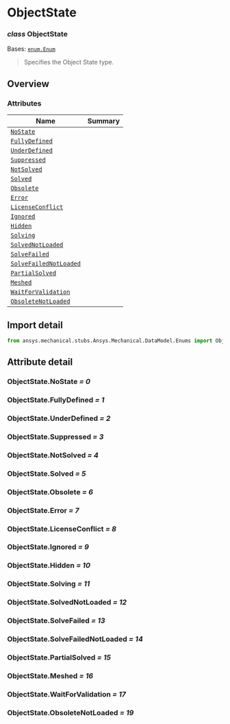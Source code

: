 <a id="objectstate"></a>

# ObjectState

<a id="ObjectState"></a>

### *class* ObjectState

Bases: [`enum.Enum`](https://docs.python.org/3/library/enum.html#enum.Enum)

> Specifies the Object State type.

> <!-- !! processed by numpydoc !! -->

<a id="overview"></a>

## Overview

### Attributes

| Name | Summary |
|-------------------------------------------------------------|----|
| [`NoState`](#ObjectState.NoState)                           |    |
| [`FullyDefined`](#ObjectState.FullyDefined)                 |    |
| [`UnderDefined`](#ObjectState.UnderDefined)                 |    |
| [`Suppressed`](#ObjectState.Suppressed)                     |    |
| [`NotSolved`](#ObjectState.NotSolved)                       |    |
| [`Solved`](#ObjectState.Solved)                             |    |
| [`Obsolete`](#ObjectState.Obsolete)                         |    |
| [`Error`](#ObjectState.Error)                               |    |
| [`LicenseConflict`](#ObjectState.LicenseConflict)           |    |
| [`Ignored`](#ObjectState.Ignored)                           |    |
| [`Hidden`](#ObjectState.Hidden)                             |    |
| [`Solving`](#ObjectState.Solving)                           |    |
| [`SolvedNotLoaded`](#ObjectState.SolvedNotLoaded)           |    |
| [`SolveFailed`](#ObjectState.SolveFailed)                   |    |
| [`SolveFailedNotLoaded`](#ObjectState.SolveFailedNotLoaded) |    |
| [`PartialSolved`](#ObjectState.PartialSolved)               |    |
| [`Meshed`](#ObjectState.Meshed)                             |    |
| [`WaitForValidation`](#ObjectState.WaitForValidation)       |    |
| [`ObsoleteNotLoaded`](#ObjectState.ObsoleteNotLoaded)       |    |

<a id="import-detail"></a>

## Import detail

```python
from ansys.mechanical.stubs.Ansys.Mechanical.DataModel.Enums import ObjectState
```

<a id="attribute-detail"></a>

## Attribute detail

<a id="ObjectState.NoState"></a>

### ObjectState.NoState *= 0*

<a id="ObjectState.FullyDefined"></a>

### ObjectState.FullyDefined *= 1*

<a id="ObjectState.UnderDefined"></a>

### ObjectState.UnderDefined *= 2*

<a id="ObjectState.Suppressed"></a>

### ObjectState.Suppressed *= 3*

<a id="ObjectState.NotSolved"></a>

### ObjectState.NotSolved *= 4*

<a id="ObjectState.Solved"></a>

### ObjectState.Solved *= 5*

<a id="ObjectState.Obsolete"></a>

### ObjectState.Obsolete *= 6*

<a id="ObjectState.Error"></a>

### ObjectState.Error *= 7*

<a id="ObjectState.LicenseConflict"></a>

### ObjectState.LicenseConflict *= 8*

<a id="ObjectState.Ignored"></a>

### ObjectState.Ignored *= 9*

<a id="ObjectState.Hidden"></a>

### ObjectState.Hidden *= 10*

<a id="ObjectState.Solving"></a>

### ObjectState.Solving *= 11*

<a id="ObjectState.SolvedNotLoaded"></a>

### ObjectState.SolvedNotLoaded *= 12*

<a id="ObjectState.SolveFailed"></a>

### ObjectState.SolveFailed *= 13*

<a id="ObjectState.SolveFailedNotLoaded"></a>

### ObjectState.SolveFailedNotLoaded *= 14*

<a id="ObjectState.PartialSolved"></a>

### ObjectState.PartialSolved *= 15*

<a id="ObjectState.Meshed"></a>

### ObjectState.Meshed *= 16*

<a id="ObjectState.WaitForValidation"></a>

### ObjectState.WaitForValidation *= 17*

<a id="ObjectState.ObsoleteNotLoaded"></a>

### ObjectState.ObsoleteNotLoaded *= 19*
